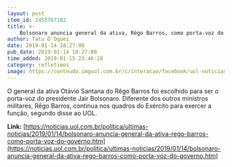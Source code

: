 ```yaml
---
layout: post
item_id: 2455767182
title: >-
    Bolsonaro anuncia general da ativa, Rêgo Barros, como porta-voz do governo
author: Tatu D'Oquei
date: 2019-01-14 18:27:00
pub_date: 2019-01-14 18:27:00
time_added: 2019-01-15 23:46:28
category: refletimos
image: https://conteudo.imguol.com.br/c/interacao/facebook/uol-noticias-600px.jpg
---
```


O general da ativa Otávio Santana do Rêgo Barros foi escolhido para ser o porta-voz do presidente Jair Bolsonaro. Diferente dos outros ministros militares, Rêgo Barros, continua nos quadros do Exército para exercer a função, segundo disse ao UOL.

**Link:** [https://noticias.uol.com.br/politica/ultimas-noticias/2019/01/14/bolsonaro-anuncia-general-da-ativa-rego-barros-como-porta-voz-do-governo.htm](https://noticias.uol.com.br/politica/ultimas-noticias/2019/01/14/bolsonaro-anuncia-general-da-ativa-rego-barros-como-porta-voz-do-governo.htm)

